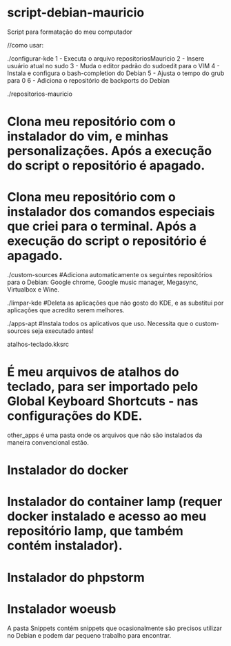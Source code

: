 # script-debian-mauricio
Script para formatação do meu computador

//como usar:

./configurar-kde
1 - Executa o arquivo repositoriosMauricio
2 - Insere usuário atual no sudo
3 - Muda o editor padrão do sudoedit para o VIM
4 - Instala e configura o bash-completion do Debian
5 - Ajusta o tempo do grub para 0
6 - Adiciona o repositório de backports do Debian

./repositorios-mauricio
# Clona meu repositório com o instalador do vim, e minhas personalizações. Após a execução do script o repositório é apagado.
# Clona meu repositório com o instalador dos comandos especiais que criei para o terminal. Após a execução do script o repositório é apagado.

./custom-sources
#Adiciona automaticamente os seguintes repositórios para o Debian: Google chrome, Google music manager, Megasync, Virtualbox e Wine.

./limpar-kde
#Deleta as aplicações que não gosto do KDE, e as substitui por aplicações que acredito serem melhores.

./apps-apt
#Instala todos os aplicativos que uso. Necessita que o custom-sources seja executado antes!

atalhos-teclado.kksrc
# É meu arquivos de atalhos do teclado, para ser importado pelo Global Keyboard Shortcuts - nas configurações do KDE.

other_apps é uma pasta onde os arquivos que não são instalados da maneira convencional estão.

# Instalador do docker
# Instalador do container lamp (requer docker instalado e acesso ao meu repositório lamp, que também contém instalador).
# Instalador do phpstorm
# Instalador woeusb


A pasta Snippets contém snippets que ocasionalmente são precisos utilizar no Debian e podem dar pequeno trabalho para encontrar.
